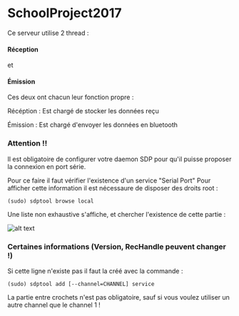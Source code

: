 # SchoolProject2017


Ce serveur utilise 2 thread :

#### Réception
et
#### Émission

Ces deux ont chacun leur fonction propre :

Récéption : Est chargé de stocker les données reçu 

Émission  : Est chargé d'envoyer les données en bluetooth


### Attention !!

Il est obligatoire de configurer votre daemon SDP pour qu'il puisse proposer la connexion en port série.

Pour ce faire il faut vérifier l'existence d'un service "Serial Port"
Pour afficher cette information il est nécessaure de disposer des droits root :

```
(sudo) sdptool browse local
```
Une liste non exhaustive s'affiche, et chercher l'existence de cette partie :

![alt text](https://puu.sh/wi3Ad.jpg)

### Certaines informations (Version, RecHandle peuvent changer !)


Si cette ligne n'existe pas il faut la créé avec la commande :
```
(sudo) sdptool add [--channel=CHANNEL] service
```

La partie entre crochets n'est pas obligatoire, sauf si vous voulez utiliser un autre channel que le channel 1 !
